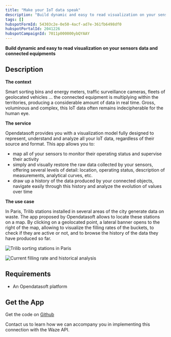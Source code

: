 ```yaml
---
title: "Make your IoT data speak"
description: "Build dynamic and easy to read visualization on your sensors data and connected equipments"
tags: []
hubspotFormId: 54303c2e-0e50-4acf-ad7e-361fb6498df0
hubspotPortalId: 2041226
hubspotCampaignId: 7011p000000ybQYAAY
---
```


**Build dynamic and easy to read visualization on your sensors data and connected equipments**

## Description

**The context**

Smart sorting bins and energy meters, traffic surveillance cameras, fleets of geolocated vehicles … the connected equipment is multiplying within the territories, producing a considerable amount of data in real time. Gross, voluminous and complex, this IoT data often remains indecipherable for the human eye.

**The service**

Opendatasoft provides you with a visualization model fully designed to represent, understand and analyze all your IoT data, regardless of their source and format. This app allows you to:

- map all of your sensors to monitor their operating status and supervise their activity
- simply and visually restore the raw data collected by your sensors, offering several levels of detail: location, operating status, description of measurements, analytical curves, etc.
- draw up a history of the data produced by your connected objects, navigate easily through this history and analyze the evolution of values over time

**The use case**

In Paris, Trilib stations installed in several areas of the city generate data on waste. The app proposed by Opendatasoft allows to locate these stations on a map. By clicking on a geolocated point, a lateral banner opens to the right of the map, allowing to visualize the filling rates of the buckets, to check if they are active or not, and to browse the history of the data they have produced so far.

![Trilib sorting stations in Paris](https://odsplus.opendatasoft.com/api/v2/catalog/datasets/ods-plus-content-en/files/27b66c50b1674cad4070a1aa96d149ad)

![Current filling rate and historical analysis](https://odsplus.opendatasoft.com/api/v2/catalog/datasets/ods-plus-content-en/files/d4825a6b0055ac3ee62b6cc947234976)

## Requirements

- An Opendatasoft platform

## Get the App

Get the code on [Github](https://github.com/opendatasoft/odsapps-iot)

Contact us to learn how we can accompany you in implementing this connection with the Waze API.